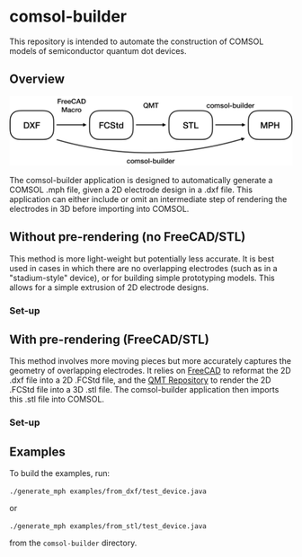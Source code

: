 # comsol-builder
This repository is intended to automate the construction of COMSOL models of semiconductor quantum dot devices.

## Overview

![overview](https://raw.githubusercontent.com/adamfrees/comsol-builder/master/documentation/overview.png)

The comsol-builder application is designed to automatically generate a COMSOL .mph file, given a 2D electrode design in a .dxf file. This application can either include or omit an intermediate step of rendering the electrodes in 3D before importing into COMSOL.

## Without pre-rendering (no FreeCAD/STL)

This method is more light-weight but potentially less accurate. It is best used in cases in which there are no overlapping electrodes (such as in a "stadium-style" device), or for building simple prototyping models. This allows for a simple extrusion of 2D electrode designs.

### Set-up

## With pre-rendering (FreeCAD/STL)

This method involves more moving pieces but more accurately captures the geometry of overlapping electrodes. It relies on [FreeCAD](https://www.freecadweb.org/) to reformat the 2D .dxf file into a 2D .FCStd file, and the [QMT Repository](https://github.com/microsoft/qmt/) to render the 2D .FCStd file into a 3D .stl file. The comsol-builder application then imports this .stl file into COMSOL.

### Set-up


## Examples

To build the examples, run:

`./generate_mph examples/from_dxf/test_device.java`

or

`./generate_mph examples/from_stl/test_device.java`

from the `comsol-builder` directory.
